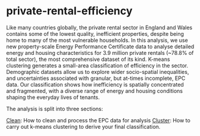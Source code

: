 # private-rental-efficiency
Like many countries globally, the private rental sector in England and Wales contains some of the lowest quality, inefficient properties, despite being home to many of the most vulnerable households. In this analysis, we use new property-scale Energy Performance Certificate data to analyse detailed energy and housing characteristics for 3.9 million private rentals (~78.8% of total sector), the most comprehensive dataset of its kind. K-means clustering generates a small-area classification of efficiency in the sector. Demographic datasets allow us to explore wider socio-spatial inequalities, and uncertainties associated with granular, but at-times incomplete, EPC data. Our classification shows how inefficiency is spatially concentrated and fragmented, with a diverse range of energy and housing conditions shaping the everyday lives of tenants. 

The analysis is split into three sections:

[Clean](): How to clean and process the EPC data for analysis
[Cluster](https://github.com/CaitHRobinson/private-rental-efficiency/tree/main/cluster): How to carry out k-means clustering to derive your final classification.
